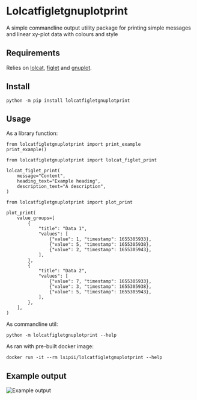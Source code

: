 # Lolcatfigletgnuplotprint

A simple commandline output utility package for printing simple messages and linear xy-plot data with colours and style

## Requirements

Relies on [lolcat](https://github.com/tehmaze/lolcat), [figlet](http://www.figlet.org/) and [gnuplot](http://www.gnuplot.info/).

## Install

```
python -m pip install lolcatfigletgnuplotprint
```

## Usage

As a library function:

```
from lolcatfigletgnuplotprint import print_example
print_example()
```

```
from lolcatfigletgnuplotprint import lolcat_figlet_print

lolcat_figlet_print(
    message="Content",
    heading_text="Example heading",
    description_text="A description",
)
```

```
from lolcatfigletgnuplotprint import plot_print

plot_print(
    value_groups=[
        {
            "title": "Data 1",
            "values": [
                {"value": 1, "timestamp": 1655305933},
                {"value": 5, "timestamp": 1655305938},
                {"value": 2, "timestamp": 1655305943},
            ],
        },
        {
            "title": "Data 2",
            "values": [
                {"value": 7, "timestamp": 1655305933},
                {"value": 3, "timestamp": 1655305938},
                {"value": 5, "timestamp": 1655305943},
            ],
        },
    ],
)
```

As commandline util:

```
python -m lolcatfigletgnuplotprint --help
```

As ran with pre-built docker image:

```
docker run -it --rm lsipii/lolcatfigletgnuplotprint --help
```

## Example output

![Example output](./resourses/example-cli-output.png)
